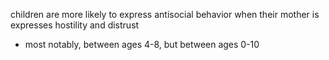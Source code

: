 
children are more likely to express antisocial behavior when their mother is expresses hostility and distrust
- most notably, between ages 4-8, but between ages 0-10
